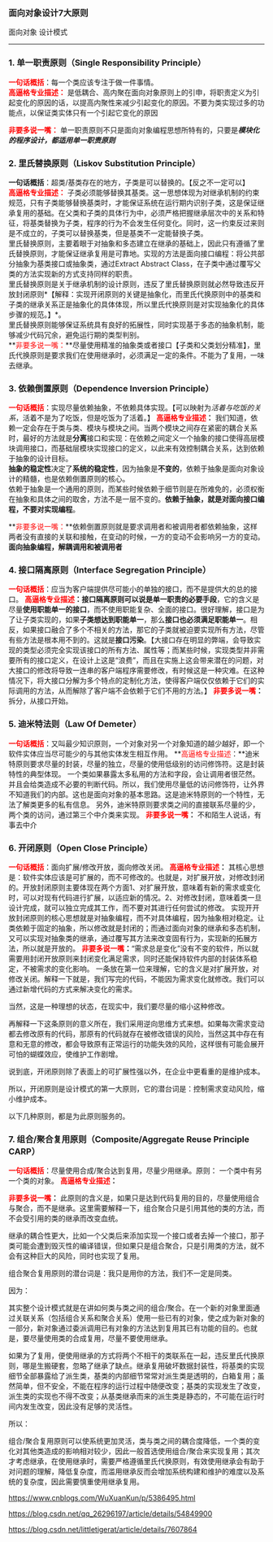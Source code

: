 ### 面向对象设计7大原则

面向对象 设计模式

---


### 1. 单一职责原则（Single Responsibility Principle）

**<span style="color:red">一句话概括</span>**：每一个类应该专注于做一件事情。<br />
**<span style="color:red">高逼格专业描述：</span>** 是低耦合、高内聚在面向对象原则上的引申，将职责定义为引起变化的原因的话，以提高内聚性来减少引起变化的原因。不要为类实现过多的功能点，以保证类实体只有一个引起它变化的原因<br />

**<span style="color:red">非要多说一嘴：</span>** 单一职责原则不只是面向对象编程思想所特有的，只要是***模块化的程序设计，都适用单一职责原则***<br />

### 2. 里氏替换原则（Liskov Substitution Principle）

**一句话概括</span>**：超类/基类存在的地方，子类是可以替换的。【反之不一定可以】<br />
**<span style="color:red">高逼格专业描述：</span>** 子类必须能够替换其基类。这一思想体现为对继承机制的约束规范，只有子类能够替换基类时，才能保证系统在运行期内识别子类，这是保证继承复用的基础。在父类和子类的具体行为中，必须严格把握继承层次中的关系和特征，将基类替换为子类，程序的行为不会发生任何变化。同时，这一约束反过来则是不成立的，子类可以替换基类，但是基类不一定能替换子类。<br />
    里氏替换原则，主要着眼于对抽象和多态建立在继承的基础上，因此只有遵循了里氏替换原则，才能保证继承复用是可靠地。实现的方法是面向接口编程：将公共部分抽象为基类接口或抽象类，通过Extract Abstract Class，在子类中通过覆写父类的方法实现新的方式支持同样的职责。<br />
    里氏替换原则是关于继承机制的设计原则，违反了里氏替换原则就必然导致违反开放封闭原则*【解释：实现开闭原则的关键是抽象化，而里氏代换原则中的基类和子类的继承关系正是抽象化的具体体现，所以里氏代换原则是对实现抽象化的具体步骤的规范。】*。<br />
    里氏替换原则能够保证系统具有良好的拓展性，同时实现基于多态的抽象机制，能够减少代码冗余，避免运行期的类型判别。<br />
**<span style="color:red">非要多说一嘴：</span>**尽量使用精准的抽象类或者接口【子类和父类划分精准】，里氏代换原则是要求我们在使用继承时，必须满足一定的条件。不能为了复用，一味去继承。

### 3. 依赖倒置原则（Dependence Inversion Principle）

**<span style="color:red">一句话概括</span>**：实现尽量依赖抽象，不依赖具体实现。【可以映射为*活着与吃饭的关系*，活着不是为了吃饭，但是吃饭为了活着。】
**<span style="color:red">高逼格专业描述</span>：** 我们知道，依赖一定会存在于类与类、模块与模块之间。当两个模块之间存在紧密的耦合关系时，最好的方法就是**分离**接口和实现：在依赖之间定义一个抽象的接口使得高层模块调用接口，而基础层模块实现接口的定义，以此来有效控制耦合关系，达到依赖于抽象的设计目标。<br />
**抽象的稳定性**决定了**系统的稳定性**，因为抽象是**不变的**，依赖于抽象是面向对象设计的精髓，也是依赖倒置原则的核心。 <br />
    依赖于抽象是一个通用的原则，而某些时候依赖于细节则是在所难免的，必须权衡在抽象和具体之间的取舍，方法不是一层不变的。**依赖于抽象，就是对面向接口编程，不要对实现编程**。
    
**<span style="color:red">非要多说一嘴：</span>**依赖倒置原则就是要求调用者和被调用者都依赖抽象，这样两者没有直接的关联和接触，在变动的时候，一方的变动不会影响另一方的变动。**面向抽象编程，解耦调用和被调用者**

### 4. 接口隔离原则（Interface Segregation Principle）

**<span style="color:red">一句话概括</span>**：应当为客户端提供尽可能小的单独的接口，而不是提供大的总的接口。
**<span style="color:red">高逼格专业描述</span>：**接口隔离原则可以说是**单一职责的必要手段**，它的含义是尽量**使用职能单一的接口**，而不使用职能复杂、全面的接口。很好理解，接口是为了让子类实现的，如果**子类想达到职能单一**，那么**接口也必须满足职能单一**。相反，如果接口融合了多个不相关的方法，那它的子类就被迫要实现所有方法，尽管有些方法是根本用不到的。这就是**接口污染**。【大接口存在明显的弊端，会导致实现的类型必须完全实现该接口的所有方法、属性等；而某些时候，实现类型并非需要所有的接口定义，在设计上这是“浪费”，而且在实施上这会带来潜在的问题，对大接口的修改将导致一连串的客户端程序需要修改，有时候这是一种灾难。在这种情况下，将大接口分解为多个特点的定制化方法，使得客户端仅仅依赖于它们的实际调用的方法，从而解除了客户端不会依赖于它们不用的方法。】 
**<span style="color:red">非要多说一嘴</span>：** 拆分，从接口开始。

### 5. 迪米特法则（Law Of Demeter）

**<span style="color:red">一句话概括</span>**：又叫最少知识原则，一个对象对另一个对象知道的越少越好，即一个软件实体应当尽可能少的与其他实体发生相互作用。
**<span style="color:red">高逼格专业描述</span>：**迪米特原则要求尽量的封装，尽量的独立，尽量的使用低级别的访问修饰符。这是封装特性的典型体现。
一个类如果暴露太多私用的方法和字段，会让调用者很茫然。并且会给类造成不必要的判断代码。所以，我们使用尽量低的访问修饰符，让外界不知道我们的内部。这也是面向对象的基本思路。这是迪米特原则的一个特性，无法了解类更多的私有信息。
另外，迪米特原则要求类之间的直接联系尽量的少，两个类的访问，通过第三个中介类来实现。
**<span style="color:red">非要多说一嘴</span>：** 不和陌生人说话，有事去中介

### 6. 开闭原则（Open Close Principle）
**<span style="color:red">一句话概括</span>**：面向扩展/修改开放，面向修改关闭。
**<span style="color:red">高逼格专业描述</span>：** 其核心思想是：软件实体应该是可扩展的，而不可修改的。也就是，对扩展开放，对修改封闭的。开放封闭原则主要体现在两个方面1、对扩展开放，意味着有新的需求或变化时，可以对现有代码进行扩展，以适应新的情况。2、对修改封闭，意味着类一旦设计完成，就可以独立完成其工作，而不要对其进行任何尝试的修改。
    实现开开放封闭原则的核心思想就是对抽象编程，而不对具体编程，因为抽象相对稳定。让类依赖于固定的抽象，所以修改就是封闭的；而通过面向对象的继承和多态机制，又可以实现对抽象类的继承，通过覆写其方法来改变固有行为，实现新的拓展方法，所以就是开放的。
**<span style="color:red">非要多说一嘴</span>：**“需求总是变化”没有不变的软件，所以就需要用封闭开放原则来封闭变化满足需求，同时还能保持软件内部的封装体系稳定，不被需求的变化影响。
一条放在第一位来理解，它的含义是对扩展开放，对修改关闭。解释一下就是，我们写完的代码，不能因为需求变化就修改。我们可以通过新增代码的方式来解决变化的需求。

 

当然，这是一种理想的状态，在现实中，我们要尽量的缩小这种修改。

 

再解释一下这条原则的意义所在，我们采用逆向思维方式来想。如果每次需求变动都去修改原有的代码，那原有的代码就存在被修改错误的风险，当然这其中存在有意和无意的修改，都会导致原有正常运行的功能失效的风险，这样很有可能会展开可怕的蝴蝶效应，使维护工作剧增。



说到底，开闭原则除了表面上的可扩展性强以外，在企业中更看重的是维护成本。

所以，开闭原则是设计模式的第一大原则，它的潜台词是：控制需求变动风险，缩小维护成本。


以下几种原则，都是为此原则服务的。

### 7. 组合/聚合复用原则（Composite/Aggregate Reuse Principle CARP）

**<span style="color:red">一句话概括</span>**：尽量使用合成/聚合达到复用，尽量少用继承。原则： 一个类中有另一个类的对象。
**<span style="color:red">高逼格专业描述</span>：**

**<span style="color:red">非要多说一嘴</span>：**
此原则的含义是，如果只是达到代码复用的目的，尽量使用组合与聚合，而不是继承。这里需要解释一下，组合聚合只是引用其他的类的方法，而不会受引用的类的继承而改变血统。

 

继承的耦合性更大，比如一个父类后来添加实现一个接口或者去掉一个接口，那子类可能会遭到毁灭性的编译错误，但如果只是组合聚合，只是引用类的方法，就不会有这种巨大的风险，同时也实现了复用。

 

组合聚合复用原则的潜台词是：我只是用你的方法，我们不一定是同类。

 


因为：

其实整个设计模式就是在讲如何类与类之间的组合/聚合。在一个新的对象里面通过关联关系（包括组合关系和聚合关系）使用一些已有的对象，使之成为新对象的一部分，新对象通过委派调用已有对象的方法达到复用其已有功能的目的。也就是，要尽量使用类的合成复用，尽量不要使用继承。

如果为了复用，便使用继承的方式将两个不相干的类联系在一起，违反里氏代换原则，哪是生搬硬套，忽略了继承了缺点。继承复用破坏数据封装性，将基类的实现细节全部暴露给了派生类，基类的内部细节常常对派生类是透明的，白箱复用；虽然简单，但不安全，不能在程序的运行过程中随便改变；基类的实现发生了改变，派生类的实现也不得不改变；从基类继承而来的派生类是静态的，不可能在运行时间内发生改变，因此没有足够的灵活性。

所以：

组合/聚合复用原则可以使系统更加灵活，类与类之间的耦合度降低，一个类的变化对其他类造成的影响相对较少，因此一般首选使用组合/聚合来实现复用；其次才考虑继承，在使用继承时，需要严格遵循里氏代换原则，有效使用继承会有助于对问题的理解，降低复杂度，而滥用继承反而会增加系统构建和维护的难度以及系统的复杂度，因此需要慎重使用继承复用。


https://www.cnblogs.com/WuXuanKun/p/5386495.html

https://blog.csdn.net/qq_26296197/article/details/54849900


https://blog.csdn.net/littletigerat/article/details/7607864